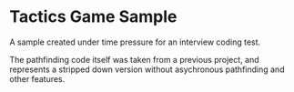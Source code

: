 # Tactics Game Sample

A sample created under time pressure for an interview coding test.

The pathfinding code itself was taken from a previous project, and represents a stripped down version without asychronous pathfinding and other features.
